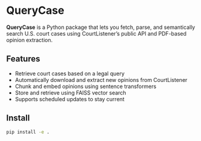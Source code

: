 # QueryCase

**QueryCase** is a Python package that lets you fetch, parse, and semantically search U.S. court cases using CourtListener’s public API and PDF-based opinion extraction.

## Features
-  Retrieve court cases based on a legal query
- Automatically download and extract new opinions from CourtListener
- Chunk and embed opinions using sentence transformers
- Store and retrieve using FAISS vector search
- Supports scheduled updates to stay current

## Install
```bash
pip install -e .
